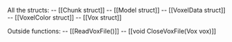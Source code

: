 All the structs:
-- [[Chunk struct]]
-- [[Model struct]]
-- [[VoxelData struct]]
-- [[VoxelColor struct]]
-- [[Vox struct]]

Outside functions:
-- [[ReadVoxFile()]]
-- [[void CloseVoxFile(Vox vox)]]